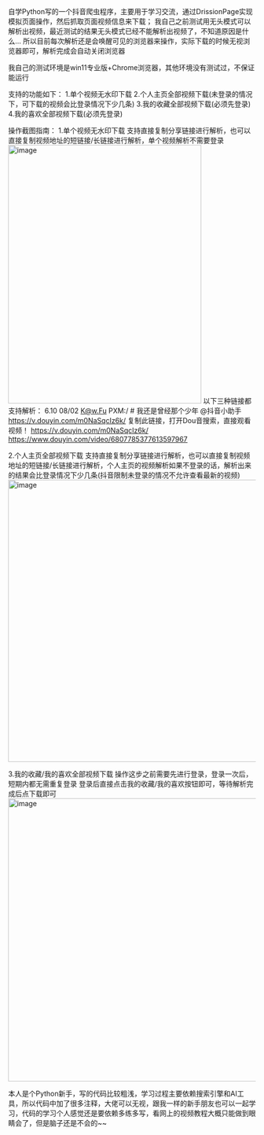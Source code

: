 自学Python写的一个抖音爬虫程序，主要用于学习交流，通过DrissionPage实现模拟页面操作，然后抓取页面视频信息来下载；
我自己之前测试用无头模式可以解析出视频，最近测试的结果无头模式已经不能解析出视频了，不知道原因是什么...
所以目前每次解析还是会唤醒可见的浏览器来操作，实际下载的时候无视浏览器即可，解析完成会自动关闭浏览器

我自己的测试环境是win11专业版+Chrome浏览器，其他环境没有测试过，不保证能运行

支持的功能如下：
1.单个视频无水印下载
2.个人主页全部视频下载(未登录的情况下，可下载的视频会比登录情况下少几条)
3.我的收藏全部视频下载(必须先登录)
4.我的喜欢全部视频下载(必须先登录)

操作截图指南：
1.单个视频无水印下载
支持直接复制分享链接进行解析，也可以直接复制视频地址的短链接/长链接进行解析，单个视频解析不需要登录
<img width="393" height="526" alt="image" src="https://github.com/user-attachments/assets/321be299-ad69-491e-9cfe-7173eaa8da35" />
以下三种链接都支持解析：
  6.10 08/02 K@w.Fu PXM:/ # 我还是曾经那个少年 @抖音小助手  https://v.douyin.com/m0NaSqcIz6k/ 复制此链接，打开Dou音搜索，直接观看视频！
  https://v.douyin.com/m0NaSqcIz6k/
  https://www.douyin.com/video/6807785377613597967

2.个人主页全部视频下载
支持直接复制分享链接进行解析，也可以直接复制视频地址的短链接/长链接进行解析，个人主页的视频解析如果不登录的话，解析出来的结果会比登录情况下少几条(抖音限制未登录的情况不允许查看最新的视频)
<img width="1561" height="574" alt="image" src="https://github.com/user-attachments/assets/7237ded3-52ac-4034-abfb-180e3603e309" />

3.我的收藏/我的喜欢全部视频下载
操作这步之前需要先进行登录，登录一次后，短期内都无需重复登录
登录后直接点击我的收藏/我的喜欢按钮即可，等待解析完成后点下载即可
<img width="866" height="576" alt="image" src="https://github.com/user-attachments/assets/5a88c972-18c1-4c18-a626-53e3e2738477" />

本人是个Python新手，写的代码比较粗浅，学习过程主要依赖搜索引擎和AI工具，所以代码中加了很多注释，大佬可以无视，跟我一样的新手朋友也可以一起学习，代码的学习个人感觉还是要依赖多练多写，看网上的视频教程大概只能做到眼睛会了，但是脑子还是不会的~~

